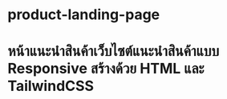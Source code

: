 # product-landing-page
# หน้าแนะนําสินค้าเว็บไซต์แนะนําสินค้าแบบ Responsive สร้างด้วย HTML และ TailwindCSS